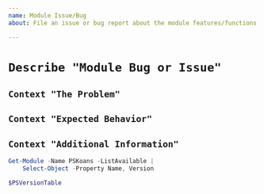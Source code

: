 ```yaml
---
name: Module Issue/Bug
about: File an issue or bug report about the module features/functions themselves.

---
```


# `Describe "Module Bug or Issue"`

<!-- A clear and concise description of the problems you're encountering. -->

## `Context "The Problem"`

<!-- Describe the issue you're having, and what you're doing that seems to be triggering it. -->

## `Context "Expected Behavior"`

<!-- Describe or give examples of the behavior you _expected_ to see, but did not. -->

## `Context "Additional Information"`

<!-- Please run the below commands and include the output in the code block. -->

```powershell
Get-Module -Name PSKoans -ListAvailable |
    Select-Object -Property Name, Version

$PSVersionTable
```

<!-- Add any other context or references you think would be helpful (existing unit tests, documentation, etc.) -->
